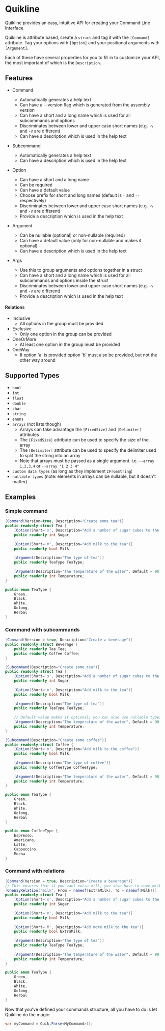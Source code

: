 # Quikline

Quikline provides an easy, intuitive API for creating your Command Line Interface.

Quikline is attribute based, create a `struct` and tag it with the `[Command]` attribute.
Tag your options with `[Option]` and your positional arguments with `[Argument]`.

Each of these have several properties for you to fill in to customize your API, the most important of which is the `Description`.

## Features

- Command
  - Automatically generates a help text
  - Can have a --version flag which is generated from the assembly version
  - Can have a short and a long name which is used for all subcommands and options
  - Discriminates between lower and upper case short names (e.g. `-v` and `-V` are different)
  - Can have a description which is used in the help text

- Subcommand
  - Automatically generates a help text
  - Can have a description which is used in the help text

- Option
  - Can have a short and a long name
  - Can be required
  - Can have a default value
  - Choose prefix for short and long names (default is `-` and `--` respectively)
  - Discriminates between lower and upper case short names (e.g. `-v` and `-V` are different)
  - Provide a description which is used in the help text

- Argument
  - Can be nullable (optional) or non-nullable (required)
  - Can have a default value (only for non-nullable and makes it optional)
  - Can have a description which is used in the help text

- Args
  - Use this to group arguments and options together in a struct
  - Can have a short and a long name which is used for all subcommands and options inside the struct
  - Discriminates between lower and upper case short names (e.g. `-v` and `-V` are different)
  - Provide a description which is used in the help text

#### Relations

- Inclusive
  - All options in the group must be provided
- Exclusive
  - Only one option in the group can be provided
- OneOrMore
  - At least one option in the group must be provided
- OneWay
  - If option 'a' is provided option 'b' must also be provided, but not the other way around

## Supported Types

- `bool`
- `int`
- `float`
- `double`
- `char`
- `string`
- `enums`
- `arrays` (not lists though)
  - Arrays can take advantage the `[FixedSize]` and `[Delimiter]` attributes
  - The `[FixedSize]` attribute can be used to specify the size of the array
  - The `[Delimiter]` attribute can be used to specify the delimiter used to split the string into an array
  - Note that arrays must be passed as a single argument. i.e. `--array 1,2,3,4` or `--array "1 2 3 4"`
- `custom data types` (as long as they implement `IFromString`)
- `nullable types` (note: elements in arrays can be nullable, but it doesn't matter)

## Examples

### Simple command
```csharp
[Command(Version=true, Description="Create some tea")]
public readonly struct Tea {  
    [Option(Short='s', Description="Add a number of sugar cubes to the tea")]
    public readonly int Sugar;
    
    [Option(Short='m', Description="Add milk to the tea")]
    public readonly bool Milk;
    
    [Argument(Description="The type of tea")]
    public readonly TeaType TeaType;
    
    [Argument(Description="The temperature of the water", Default = 90)] // Celcius
    public readonly int Temperature;
}

public enum TeaType {
    Green,
    Black,
    White,
    Oolong,
    Herbal
}
```

### Command with subcommands
```csharp
[Command(Version = true, Description="Create a beverage")]
public readonly struct Beverage {
    public readonly Tea Tea;
    public readonly Coffee Coffee;
}

[Subcommand(Description="Create some tea")]
public readonly struct Tea {  
    [Option(Short='s', Description="Add a number of sugar cubes to the tea")]
    public readonly int Sugar;
    
    [Option(Short='m', Description="Add milk to the tea")]
    public readonly bool Milk;
    
    [Argument(Description="The type of tea")]
    public readonly TeaType TeaType;
    
    // Default value makes it optional, you can also use nullable types
    [Argument(Description="The temperature of the water", Default = 90)]
    public readonly int Temperature;
}

[Subcommand(Description="Create some coffee")]
public readonly struct Coffee {
    [Option(Short='m', Description="Add milk to the coffee")]
    public readonly bool Milk;
    
    [Argument(Description="The type of coffee")]
    public readonly CoffeeType CoffeeType;
    
    [Argument(Description="The temperature of the water", Default = 90)]
    public readonly int Temperature;
}

public enum TeaType {
    Green,
    Black,
    White,
    Oolong,
    Herbal
}

public enum CoffeeType {
    Espresso,
    Americano,
    Latte,
    Cappuccino,
    Mocha
}
```

### Command with relations
```csharp
[Command(Version = true, Description="Create a beverage")]
// This ensures that if you want extra milk, you also have to have milk... which just makes sense
[OneWayRelation("milk", From = nameof(ExtraMilk), To = nameof(Milk))]
public readonly struct Tea {  
    [Option(Short='s', Description="Add a number of sugar cubes to the tea")]
    public readonly int Sugar;
    
    [Option(Short='m', Description="Add milk to the tea")]
    public readonly bool Milk;
    
    [Option(Short='M', Description="Add more milk to the tea")]
    public readonly bool ExtraMilk;
    
    [Argument(Description="The type of tea")]
    public readonly TeaType TeaType;
    
    [Argument(Description="The temperature of the water", Default = 90)]
    public readonly int Temperature;
}

public enum TeaType {
    Green,
    Black,
    White,
    Oolong,
    Herbal
}
```

Now that you've defined your commands structure,
all you have to do is let Quikline do the magic:

```csharp
var myCommand = Quik.Parse<MyCommand>();
```
